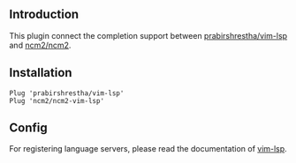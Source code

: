 
## Introduction

This plugin connect the completion support between
[prabirshrestha/vim-lsp](https://github.com/prabirshrestha/vim-lsp) and
[ncm2/ncm2](https://github.com/ncm2/ncm2).

## Installation

```vim
Plug 'prabirshrestha/vim-lsp'
Plug 'ncm2/ncm2-vim-lsp'
```

## Config

For registering language servers, please read the documentation of
[vim-lsp](https://github.com/prabirshrestha/vim-lsp#registering-servers).

